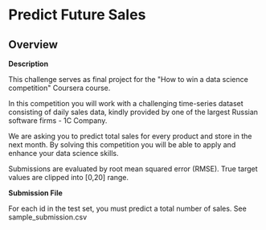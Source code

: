 # Predict Future Sales

## Overview

**Description**

This challenge serves as final project for the "How to win a data science competition" Coursera course.

In this competition you will work with a challenging time-series dataset consisting of daily sales data, kindly provided by one of the largest Russian software firms - 1C Company. 

We are asking you to predict total sales for every product and store in the next month. By solving this competition you will be able to apply and enhance your data science skills.

Submissions are evaluated by root mean squared error (RMSE). True target values are clipped into [0,20] range.

**Submission File**

For each id in the test set, you must predict a total number of sales. See sample_submission.csv
